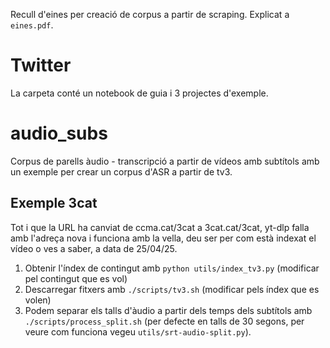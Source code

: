 Recull d'eines per creació de corpus a partir de scraping. Explicat a `eines.pdf`.

# Twitter

La carpeta conté un notebook de guia i 3 projectes d'exemple.

# audio_subs

Corpus de parells àudio - transcripció a partir de vídeos amb subtítols amb un exemple per crear un
corpus d'ASR a partir de tv3.

## Exemple 3cat

Tot i que la URL ha canviat de ccma.cat/3cat a 3cat.cat/3cat, yt-dlp falla amb l'adreça nova i funciona
amb la vella, deu ser per com està indexat el vídeo o ves a saber, a data de 25/04/25.

1. Obtenir l'índex de contingut amb `python utils/index_tv3.py` (modificar pel contingut que es vol)
2. Descarregar fitxers amb `./scripts/tv3.sh` (modificar pels índex que es volen)
3. Podem separar els talls d'àudio a partir dels temps dels subtítols amb `./scripts/process_split.sh`
   (per defecte en talls de 30 segons, per veure com funciona vegeu `utils/srt-audio-split.py`).
